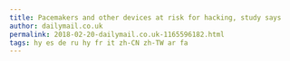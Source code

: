 ```yaml
---
title: Pacemakers and other devices at risk for hacking, study says
author: dailymail.co.uk
permalink: 2018-02-20-dailymail.co.uk-1165596182.html
tags: hy es de ru hy fr it zh-CN zh-TW ar fa
---
```


